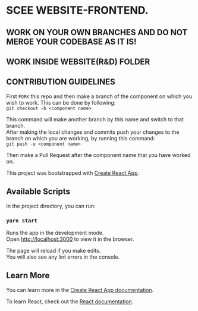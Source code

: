 # SCEE WEBSITE-FRONTEND.


## WORK ON YOUR OWN BRANCHES AND DO NOT MERGE YOUR CODEBASE AS IT IS!

## WORK INSIDE WEBSITE(R&D) FOLDER

## CONTRIBUTION GUIDELINES

First `FORK` this repo and then make a branch of the component on which you wish to work. This can be done by following:<br />
`git checkout -b <component name>`

This command will make another branch by this name and switch to that branch.<br />
After making the local changes and commits push your changes to the branch on which you are working, by running this command:<br />
`git push -u <component name>`

Then make a Pull Request after the component name that you have worked on.<br />

This project was bootstrapped with [Create React App](https://github.com/facebook/create-react-app).

## Available Scripts

In the project directory, you can run:

### `yarn start`

Runs the app in the development mode.<br />
Open [http://localhost:3000](http://localhost:3000) to view it in the browser.

The page will reload if you make edits.<br />
You will also see any lint errors in the console.


## Learn More

You can learn more in the [Create React App documentation](https://facebook.github.io/create-react-app/docs/getting-started).

To learn React, check out the [React documentation](https://reactjs.org/).
